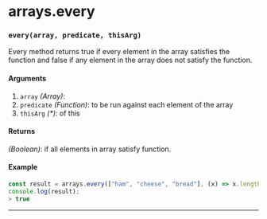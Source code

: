 # arrays.every

<!-- div class="doc-container" -->

<!-- div -->


<!-- div -->

<h3 id="everyarray-predicate-thisarg"><code>every(array, predicate, thisArg)</code></h3>

Every method returns true if every element in the array satisfies the function
and false if any element in the array does not satisfy the function.

#### Arguments
1. `array` *(Array)*:
2. `predicate` *(Function)*: to be run against each element of the array
3. `thisArg` *(&#42;)*: of this

#### Returns
*(Boolean)*: if all elements in array satisfy function.

#### Example
```js
const result = arrays.every(["ham", "cheese", "bread"], (x) => x.length >= 3);
console.log(result);
> true
```
---

<!-- /div -->

<!-- /div -->

<!-- /div -->

